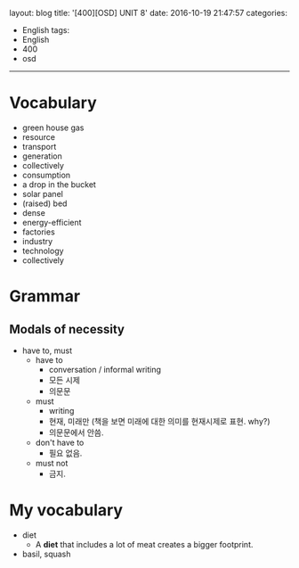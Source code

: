 layout: blog
title: '[400][OSD] UNIT 8'
date: 2016-10-19 21:47:57
categories: 
- English
tags:
- English
- 400
- osd
---

# Vocabulary

* green house gas
* resource
* transport
* generation
* collectively
* consumption
* a drop in the bucket
* solar panel
* (raised) bed
* dense
* energy-efficient 
* factories
* industry
* technology
* collectively

# Grammar
## Modals of necessity
* have to, must
    * have to
        * conversation / informal writing
        * 모든 시제
        * 의문문
    * must
        * writing
        * 현재, 미래만 (책을 보면 미래에 대한 의미를 현재시제로 표현. why?)
        * 의문문에서 안씀.
    * don't have to 
        * 필요 없음.
    * must not
        * 금지.


# My vocabulary
* diet
    * A **diet** that includes a lot of meat creates a bigger footprint.
* basil, squash
